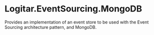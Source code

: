 # Logitar.EventSourcing.MongoDB

Provides an implementation of an event store to be used with the Event Sourcing architecture pattern, and MongoDB.
